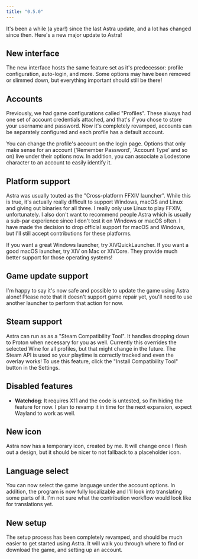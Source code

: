 ```yaml
---
title: "0.5.0"
---
```


It's been a while (a year!) since the last Astra update, and a lot has changed since then. Here's a new major update to Astra!

## New interface

The new interface hosts the same feature set as it's predecessor: profile configuration, auto-login, and more. Some options may have been removed or slimmed down, but everything important should still be there!

## Accounts

Previously, we had game configurations called "Profiles". These always had one set of account credentials attached, and that's if you chose to store your username and password. Now it's completely revamped, accounts can be separately configured and each profile has a default account.

You can change the profile's account on the login page. Options that only make sense for an account ('Remember Password', 'Account Type' and so on) live under their options now. In addition, you can associate a Lodestone character to an account to easily identify it.

## Platform support

Astra was usually touted as the "Cross-platform FFXIV launcher". While this is true, it's actually really difficult to support Windows, macOS and Linux and giving out binaries for all three. I really only use Linux to play FFXIV, unfortunately. I also don't want to recommend people Astra which is usually a sub-par experience since I don't test it on Windows or macOS often. I have made the decision to drop official support for macOS and Windows, but I'll still accept contributions for these platforms.

If you want a great Windows launcher, try XIVQuickLauncher. If you want a good macOS launcher, try XIV on Mac or XIVCore. They provide much better support for those operating systems!

## Game update support

I'm happy to say it's now safe and possible to update the game using Astra alone! Please note that it doesn't support game repair yet, you'll need to use another launcher to perform that action for now.

## Steam support

Astra can run as as a "Steam Compatibility Tool". It handles dropping down to Proton when necessary for you as well. Currently this overrides the selected Wine for all profiles, but that might change in the future. The Steam API is used so your playtime is correctly tracked and even the overlay works! To use this feature, click the "Install Compatibility Tool" button in the Settings.

## Disabled features

* **Watchdog**: It requires X11 and the code is untested, so I'm hiding the feature for now. I plan to revamp it in time for the next expansion, expect Wayland to work as well.

## New icon

Astra now has a temporary icon, created by me. It will change once I flesh out a design, but it should be nicer to not fallback to a placeholder icon.

## Language select

You can now select the game language under the account options. In addition, the program is now fully localizable and I'll look into translating some parts of it. I'm not sure what the contribution workflow would look like for translations yet.

## New setup

The setup process has been completely revamped, and should be much easier to get started using Astra. It will walk you through where to find or download the game, and setting up an account.
